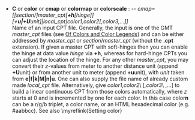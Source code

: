 - **C** or **color** or **cmap** or **colormap** or **colorscale** : -- *cmap=[[*section*/]*master\_cpt*[**+h**[*hinge*]][**+u|+U**unit]|*local\_cpt*|*color1,color2*[,*color3*,...]]*\
    Name of an input CPT file. Generally, the input is one of the GMT *master\_cpt* files
    (see [Of Colors and Color Legends](https://docs.generic-mapping-tools.org/dev/cookbook/cpts.html#of-colors-and-color-legends))
    and can be either addressed by *master\_cpt* or *section*/*master\_cpt* (without the **.cpt** extension).
    If given a master CPT with soft-hinges then you can enable the hinge at data value *hinge* via **+h**,
    whereas for hard-hinge CPTs you can adjust the location of the hinge. For any other *master\_cpt*,
    you may convert their *z*-values from meter to another distance unit (append **+U**unit) or from
    another unit to meter (append **+u**unit), with *unit* taken from **e|f|k|M|n|u**. One can also
    supply the file name of already custom made *local\_cpt* file. Alternatively, give
    *color1,color2*\ [*,color3*\ ,...] to build a linear continuous CPT from those colors automatically,
    where *z* starts at 0 and is incremented by one for each color. In this case color**n** can be
    a r/g/b triplet, a color name, or an HTML hexadecimal color (e.g. #aabbcc). See also \myreflink{Setting color}
